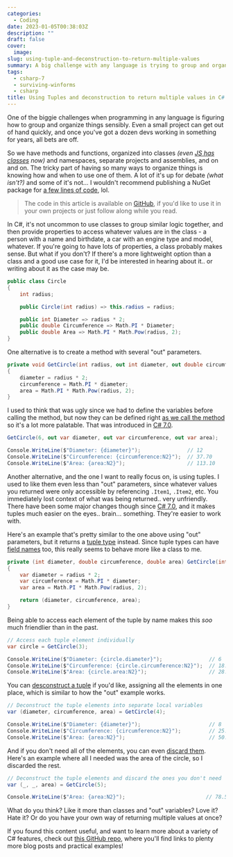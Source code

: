 ```yaml
---
categories:
  - Coding
date: 2023-01-05T00:38:03Z
description: ""
draft: false
cover:
  image:
slug: using-tuple-and-deconstruction-to-return-multiple-values
summary: A big challenge with any language is trying to group and organize things sensibly, and returning multiple values is no exception. Let's check out Tuples and deconstruction, and see how they can help us out.
tags:
  - csharp-7
  - surviving-winforms
  - csharp
title: Using Tuples and deconstruction to return multiple values in C#
---
```

One of the biggie challenges when programming in any language is figuring how to group and organize things sensibly. Even a small project can get out of hand quickly, and once you've got a dozen devs working in something for years, all bets are off.

So we have methods and functions, organized into classes _(even_ [_JS has classes_](https://www.javascripttutorial.net/es6/javascript-class/) _now)_ and namespaces, separate projects and assemblies, and on and on. The tricky part of having so many ways to organize things is knowing how and when to use one of them. A lot of it's up for debate _(what isn't?)_ and some of it's not... I wouldn't recommend publishing a NuGet package for [a few lines of code](https://www.sciencealert.com/how-a-programmer-almost-broke-the-internet-by-deleting-11-lines-of-code), lol.

> The code in this article is available on <a href="https://github.com/grantwinney/Surviving-WinForms/tree/master/ClarityConciseness/TupleDeconstruction">GitHub</a>, if you'd like to use it in your own projects or just follow along while you read.

In C#, it's not uncommon to use classes to group similar logic together, and then provide properties to access whatever values are in the class - a person with a name and birthdate, a car with an engine type and model, whatever. If you're going to have lots of properties, a class probably makes sense. But what if you don't? If there's a more lightweight option than a class and a good use case for it, I'd be interested in hearing about it.. or writing about it as the case may be.

```csharp
public class Circle
{
    int radius;

    public Circle(int radius) => this.radius = radius;

    public int Diameter => radius * 2;
    public double Circumference => Math.PI * Diameter;
    public double Area => Math.PI * Math.Pow(radius, 2);
}
```

One alternative is to create a method with several "out" parameters.

```csharp
private void GetCircle(int radius, out int diameter, out double circumference, out double area)
{
    diameter = radius * 2;
    circumference = Math.PI * diameter;
    area = Math.PI * Math.Pow(radius, 2);
}
```

I used to think that was ugly since we had to define the variables before calling the method, but now they can be defined right [as we call the method](https://learn.microsoft.com/en-us/dotnet/csharp/language-reference/keywords/out-parameter-modifier#calling-a-method-with-an-out-argument) so it's a lot more palatable. That was introduced in [C# 7.0](https://learn.microsoft.com/en-us/dotnet/csharp/whats-new/csharp-version-history#c-version-70).

```csharp
GetCircle(6, out var diameter, out var circumference, out var area);

Console.WriteLine($"Diameter: {diameter}");               // 12
Console.WriteLine($"Circumference: {circumference:N2}");  // 37.70
Console.WriteLine($"Area: {area:N2}");                    // 113.10
```

Another alternative, and the one I want to really focus on, is using tuples. I used to like them even less than "out" parameters, since whatever values you returned were only accessible by referencing `.Item1`, `.Item2`, etc. You immediately lost context of what was being returned.. very unfriendly. There have been some major changes though since [C# 7.0](https://learn.microsoft.com/en-us/dotnet/csharp/whats-new/csharp-version-history#c-version-70), and it makes tuples much easier on the eyes.. brain... something. They're easier to work with.

Here's an example that's pretty similar to the one above using "out" parameters, but it returns a [tuple type](https://learn.microsoft.com/en-us/dotnet/csharp/language-reference/builtin-types/value-tuples) instead. Since tuple types can have [field names](https://learn.microsoft.com/en-us/dotnet/csharp/language-reference/builtin-types/value-tuples#tuple-field-names) too, this really seems to behave more like a class to me.

```csharp
private (int diameter, double circumference, double area) GetCircle(int radius)
{
    var diameter = radius * 2;
    var circumference = Math.PI * diameter;
    var area = Math.PI * Math.Pow(radius, 2);

    return (diameter, circumference, area);
}
```

Being able to access each element of the tuple by name makes this _soo_ much friendlier than in the past.

```csharp
// Access each tuple element individually
var circle = GetCircle(3);

Console.WriteLine($"Diameter: {circle.diameter}");               // 6
Console.WriteLine($"Circumference: {circle.circumference:N2}");  // 18.85
Console.WriteLine($"Area: {circle.area:N2}");                    // 28.27
```

You can [desconstruct a tuple](https://learn.microsoft.com/en-us/dotnet/csharp/fundamentals/functional/discards#tuple-and-object-deconstruction) if you'd like, assigning all the elements in one place, which is similar to how the "out" example works.

```csharp
// Deconstruct the tuple elements into separate local variables
var (diameter, circumference, area) = GetCircle(4);

Console.WriteLine($"Diameter: {diameter}");                      // 8
Console.WriteLine($"Circumference: {circumference:N2}");         // 25.13
Console.WriteLine($"Area: {area:N2}");                           // 50.27
```

And if you don't need all of the elements, you can even [discard them](https://learn.microsoft.com/en-us/dotnet/csharp/fundamentals/functional/discards#tuple-and-object-deconstruction). Here's an example where all I needed was the area of the circle, so I discarded the rest.

```csharp
// Deconstruct the tuple elements and discard the ones you don't need
var (_, _, area) = GetCircle(5);

Console.WriteLine($"Area: {area:N2}");                          // 78.54
```

What do you think? Like it more than classes and "out" variables? Love it? Hate it? Or do you have your own way of returning multiple values at once?

If you found this content useful, and want to learn more about a variety of C# features, check out [this GitHub repo](https://github.com/grantwinney/CSharpDotNetExamples), where you'll find links to plenty more blog posts and practical examples!
